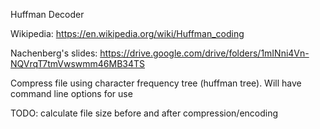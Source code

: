 Huffman Decoder

Wikipedia: https://en.wikipedia.org/wiki/Huffman_coding

Nachenberg's slides: https://drive.google.com/drive/folders/1mINni4Vn-NQVrqT7tmVwswmm46MB34TS

Compress file using character frequency tree (huffman tree). 
Will have command line options for use

TODO: calculate file size before and after compression/encoding
